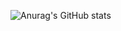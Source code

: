 ![Anurag's GitHub stats](https://github-readme-stats.vercel.app/api?username=ArkSeyonet&show_icons=true&theme=synthwave)

